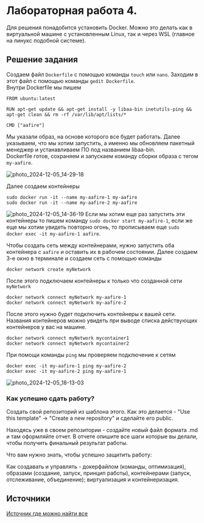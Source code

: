 # Лабораторная работа 4.

Для решения понадобится установить Docker. Можно это делать как в виртуальной машине с установленным Linux, так и через WSL (главное на линукс подобной системе).
## Решение задания
Создаем файл `Dockerfile` с помощью команды `touch` или `nano`. Заходим в этот файл с помощью команды `gedit Dockerfile`.  
Внутри Dockerfile мы пишем  
```
FROM ubuntu:latest  
  
RUN apt-get update && apt-get install -y libaa-bin inetutils-ping && apt-get clean && rm -rf /var/lib/apt/lists/*  
  
CMD ["aafire"]  
```
Мы указали образ, на основе которого все будет работать. Далее указываем, что мы хотим запустить, а именно мы обновляем пакетный менеджер и устанавливаем ПО под названием libaa-bin.  
Dockerfile готов, сохраняем и запускаем команду сборки образа с тегом `my-aafire`.  

![photo_2024-12-05_14-29-18](https://github.com/user-attachments/assets/aa588d0a-0834-4c1d-be2b-fae4e4b59205)

Далее создаем контейнеры  
```
sudo docker run -it --name my-aafire-1 my-aafire
sudo docker run -it --name my-aafire-2 my-aafire
```
![photo_2024-12-05_14-36-19](https://github.com/user-attachments/assets/c1004d81-6020-4a96-9b9e-2481560e727d)
Если мы хотим еще раз запустить эти контейнеры то пишем команду `sudo docker start my-aafire-1`, если же еще мы хотим увидеть повторно огонь, то прописываем еще `sudo docker exec -it my-aafire-1 aafire`.  

Чтобы создать сеть между контейнерами, нужно запустить оба контейнера с `aafire` и оставить их в рабочем состоянии. Далее создаем 3-е окно в терминале и создаем сеть с помощью команды  
```
docker network create myNetwork
```
После этого подключаем контейнеры к только что созданной сети `myNetwork`  
```
docker network connect myNetwork my-aafire-1
docker network connect myNetwork my-aafire-2
```
После этого нужно будет подключить контейнеры к вашей сети. Названия контейнеров можно увидеть при выводе списка действующих контейнеров у вас на машине.
```
docker network connect myNetwork mycontainer1
docker network connect myNetwork mycontainer2
```
При помощи команды `ping` мы проверяем подключение к сетям  
```
docker exec -it my-aafire-1 ping my-aafire-2
docker exec -it my-aafire-2 ping my-aafire-1
```
![photo_2024-12-05_18-13-03](https://github.com/user-attachments/assets/cfd1a1b5-5704-4dab-bc65-de92a6a2782b)

### Как успешно сдать работу?

Создать свой репозиторий из шаблона этого. Как это делается - "Use this template" -> "Create a new repository" и сделайте его public. 

Находясь уже в своем репозитории - создайте новый файл формата .md и там оформляйте отчет. В отчете опишите все шаги которые вы делали, чтобы получить финальный результат работы.

Что вам нужно знать, чтобы успешно защитить работу:

Как создавать и управлять - докерфайлом (команды, оптимизация), образами (создание, запуск, принцип работы), контейнерами (запуск, отслеживание, объединение); виртуализация и контейнеризация. 

## Источники

[Источник где можно найти все](https://google.com)
